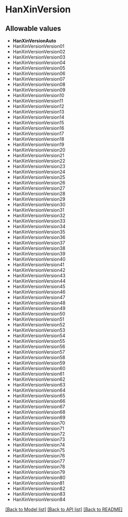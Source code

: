 # HanXinVersion



## Allowable values
* **HanXinVersionAuto**
* HanXinVersionVersion01
* HanXinVersionVersion02
* HanXinVersionVersion03
* HanXinVersionVersion04
* HanXinVersionVersion05
* HanXinVersionVersion06
* HanXinVersionVersion07
* HanXinVersionVersion08
* HanXinVersionVersion09
* HanXinVersionVersion10
* HanXinVersionVersion11
* HanXinVersionVersion12
* HanXinVersionVersion13
* HanXinVersionVersion14
* HanXinVersionVersion15
* HanXinVersionVersion16
* HanXinVersionVersion17
* HanXinVersionVersion18
* HanXinVersionVersion19
* HanXinVersionVersion20
* HanXinVersionVersion21
* HanXinVersionVersion22
* HanXinVersionVersion23
* HanXinVersionVersion24
* HanXinVersionVersion25
* HanXinVersionVersion26
* HanXinVersionVersion27
* HanXinVersionVersion28
* HanXinVersionVersion29
* HanXinVersionVersion30
* HanXinVersionVersion31
* HanXinVersionVersion32
* HanXinVersionVersion33
* HanXinVersionVersion34
* HanXinVersionVersion35
* HanXinVersionVersion36
* HanXinVersionVersion37
* HanXinVersionVersion38
* HanXinVersionVersion39
* HanXinVersionVersion40
* HanXinVersionVersion41
* HanXinVersionVersion42
* HanXinVersionVersion43
* HanXinVersionVersion44
* HanXinVersionVersion45
* HanXinVersionVersion46
* HanXinVersionVersion47
* HanXinVersionVersion48
* HanXinVersionVersion49
* HanXinVersionVersion50
* HanXinVersionVersion51
* HanXinVersionVersion52
* HanXinVersionVersion53
* HanXinVersionVersion54
* HanXinVersionVersion55
* HanXinVersionVersion56
* HanXinVersionVersion57
* HanXinVersionVersion58
* HanXinVersionVersion59
* HanXinVersionVersion60
* HanXinVersionVersion61
* HanXinVersionVersion62
* HanXinVersionVersion63
* HanXinVersionVersion64
* HanXinVersionVersion65
* HanXinVersionVersion66
* HanXinVersionVersion67
* HanXinVersionVersion68
* HanXinVersionVersion69
* HanXinVersionVersion70
* HanXinVersionVersion71
* HanXinVersionVersion72
* HanXinVersionVersion73
* HanXinVersionVersion74
* HanXinVersionVersion75
* HanXinVersionVersion76
* HanXinVersionVersion77
* HanXinVersionVersion78
* HanXinVersionVersion79
* HanXinVersionVersion80
* HanXinVersionVersion81
* HanXinVersionVersion82
* HanXinVersionVersion83
* HanXinVersionVersion84

[[Back to Model list]](../README.md#documentation-for-models) [[Back to API list]](../README.md#documentation-for-api-endpoints) [[Back to README]](../README.md)
